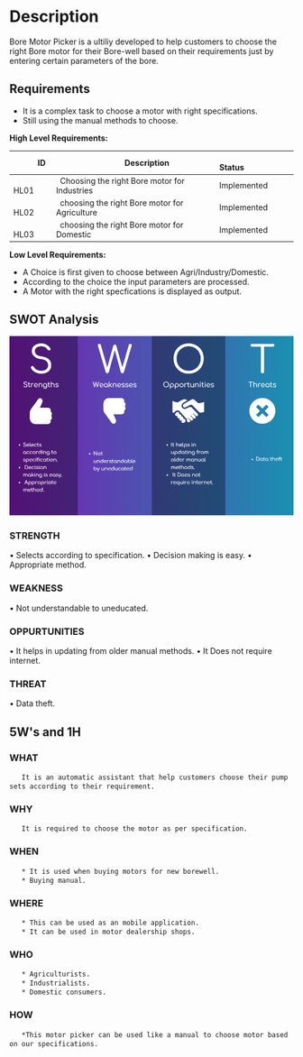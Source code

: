 # Description
Bore Motor Picker is a ultiliy developed to help customers to choose the right Bore motor for their
Bore-well based on their requirements just by entering certain parameters of the bore. 

## Requirements
* It is a complex task to choose a motor with right specifications.
* Still using the manual methods to choose.



**High Level Requirements:**                                                                   

|`      `**ID**|`                 `**Description**|`            `**Status**|             
| :- | :- | :- |
|`    `HL01|` `Choosing the right Bore motor for Industries|Implemented|
|`    `HL02|` `choosing the right Bore motor for Agriculture|Implemented|
|`    `HL03|` `choosing the right Bore motor for Domestic|Implemented|

 **Low Level Requirements:**
 * A Choice is first given to choose between Agri/Industry/Domestic.
 * According to the choice the input parameters are processed.
 * A Motor with the right specfications is displayed as output.


     
## SWOT Analysis

![](/1_Requirements/SWOT.png)

### STRENGTH
•	Selects according to specification.
•	Decision making is easy.
•	Appropriate method.

### WEAKNESS
•	Not understandable to uneducated.

### OPPURTUNITIES
•   It helps in updating from older manual methods.
•   It Does not require internet.

### THREAT
•	Data theft.


## 5W's and 1H

### WHAT
       It is an automatic assistant that help customers choose their pump sets according to their requirement.
   
### WHY
       It is required to choose the motor as per specification.
       
### WHEN
       * It is used when buying motors for new borewell.
       * Buying manual.
       
### WHERE
       * This can be used as an mobile application.
       * It can be used in motor dealership shops.
       
### WHO
       * Agriculturists.
       * Industrialists.
       * Domestic consumers.
       
### HOW
       *This motor picker can be used like a manual to choose motor based on our specifications.

